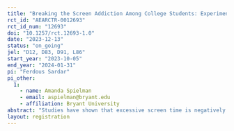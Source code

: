 ```yaml
---
title: "Breaking the Screen Addiction Among College Students: Experimental Evidence of the Impact of Commitment Device on Academic Performance"
rct_id: "AEARCTR-0012693"
rct_id_num: "12693"
doi: "10.1257/rct.12693-1.0"
date: "2023-12-13"
status: "on_going"
jel: "D12, D83, D91, L86"
start_year: "2023-10-05"
end_year: "2024-01-31"
pi: "Ferdous Sardar"
pi_other:
  1:
    - name: Amanda Spielman
    - email: aspielman@bryant.edu
    - affiliation: Bryant University
abstract: "Studies have shown that excessive screen time is negatively associated with physical and mental health and academic performance. While most individuals have access to soft commitment devices designed to help regulate screen time, these tools are often underutilized. This study investigates the effect of a nudge on the adoption of commitment devices and subsequent changes in screen behavior, academic performance, and overall wellbeing of college students. We implement a randomized controlled trial at an undergraduate institution where a randomly selected group of first-year students receive emails that encourage the use of soft commitment devices. Using a combination of survey and administrative data, the study will assess the impact of the intervention. This study has the potential to inform policy by providing empirical evidence on the role of commitment devices and nudges in enhancing student outcomes in the digital age."
layout: registration
---
```


